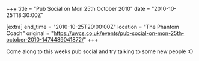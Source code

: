 +++
title = "Pub Social on Mon 25th October 2010"
date = "2010-10-25T18:30:00Z"

[extra]
end_time = "2010-10-25T20:00:00Z"
location = "The Phantom Coach"
original = "https://uwcs.co.uk/events/pub-social-on-mon-25th-october-2010-1474489041872/"
+++

Come along to this weeks pub social and try talking to some new people :O

